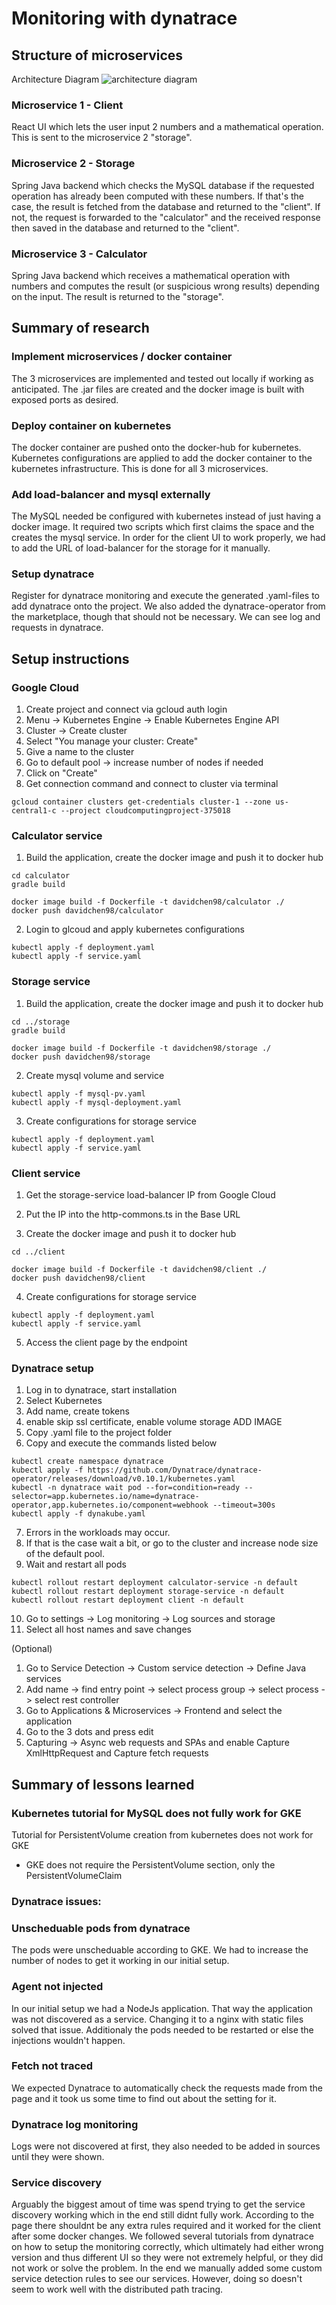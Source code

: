 # Monitoring with dynatrace

## Structure of microservices
Architecture Diagram
![architecture diagram](https://github.com/DavidChenY/cloud-computing-project/blob/main/architecture.png)

### Microservice 1 - Client
React UI which lets the user input 2 numbers and a mathematical operation. This is sent to the microservice 2 "storage".

### Microservice 2 - Storage
Spring Java backend which checks the MySQL database if the requested operation has already been computed with these numbers. If that's the case, the result is fetched from the database and returned to the "client". If not, the request is forwarded to the "calculator" and the received response then saved in the database and returned to the "client".

### Microservice 3 - Calculator
Spring Java backend which receives a mathematical operation with numbers and computes the result (or suspicious wrong results) depending on the input. The result is returned to the "storage".

## Summary of research

### Implement microservices / docker container
The 3 microservices are implemented and tested out locally if working as anticipated.
The .jar files are created and the docker image is built with exposed ports as desired.

### Deploy container on kubernetes
The docker container are pushed onto the docker-hub for kubernetes.
Kubernetes configurations are applied to add the docker container to the kubernetes infrastructure.
This is done for all 3 microservices.

### Add load-balancer and mysql externally
The MySQL needed be configured with kubernetes instead of just having a docker image. 
It required two scripts which first claims the space and the creates the mysql service.
In order for the client UI to work properly, we had to add the URL of load-balancer for the storage for it manually.

### Setup dynatrace
Register for dynatrace monitoring and execute the generated .yaml-files to add dynatrace onto the project.
We also added the dynatrace-operator from the marketplace, though that should not be necessary.
We can see log and requests in dynatrace.

## Setup instructions

### Google Cloud

1. Create project and connect via gcloud auth login
2. Menu -> Kubernetes Engine -> Enable Kubernetes Engine API
3. Cluster -> Create cluster
4. Select "You manage your cluster: Create"
5. Give a name to the cluster
6. Go to default pool -> increase number of nodes if needed
7. Click on "Create"
8. Get connection command and connect to cluster via terminal
```console
gcloud container clusters get-credentials cluster-1 --zone us-central1-c --project cloudcomputingproject-375018
```

### Calculator service

1. Build the application, create the docker image and push it to docker hub
```console
cd calculator
gradle build

docker image build -f Dockerfile -t davidchen98/calculator ./
docker push davidchen98/calculator
```

2. Login to glcoud and apply kubernetes configurations
```console
kubectl apply -f deployment.yaml
kubectl apply -f service.yaml
```

### Storage service
1. Build the application, create the docker image and push it to docker hub
```console
cd ../storage
gradle build

docker image build -f Dockerfile -t davidchen98/storage ./
docker push davidchen98/storage
```

2. Create mysql volume and service
```console
kubectl apply -f mysql-pv.yaml
kubectl apply -f mysql-deployment.yaml
```

3. Create configurations for storage service
```console
kubectl apply -f deployment.yaml
kubectl apply -f service.yaml
```

### Client service
1. Get the storage-service load-balancer IP from Google Cloud
2. Put the IP into the http-commons.ts in the Base URL

3. Create the docker image and push it to docker hub
```console
cd ../client

docker image build -f Dockerfile -t davidchen98/client ./
docker push davidchen98/client
```

4. Create configurations for storage service
```console
kubectl apply -f deployment.yaml
kubectl apply -f service.yaml
```

5. Access the client page by the endpoint

### Dynatrace setup

1. Log in to dynatrace, start installation
2. Select Kubernetes
3. Add name, create tokens
4. enable skip ssl certificate, enable volume storage
ADD IMAGE
5. Copy .yaml file to the project folder
6. Copy and execute the commands listed below

```console
kubectl create namespace dynatrace
kubectl apply -f https://github.com/Dynatrace/dynatrace-operator/releases/download/v0.10.1/kubernetes.yaml
kubectl -n dynatrace wait pod --for=condition=ready --selector=app.kubernetes.io/name=dynatrace-operator,app.kubernetes.io/component=webhook --timeout=300s
kubectl apply -f dynakube.yaml
```

7. Errors in the workloads may occur. 
8. If that is the case wait a bit, or go to the cluster and increase node size of the default pool.
9. Wait and restart all pods

```console
kubectl rollout restart deployment calculator-service -n default
kubectl rollout restart deployment storage-service -n default
kubectl rollout restart deployment client -n default
```

10. Go to settings -> Log monitoring -> Log sources and storage
11. Select all host names and save changes

(Optional) 
1. Go to Service Detection -> Custom service detection -> Define Java services
2. Add name -> find entry point -> select process group -> select process -> select rest controller
3. Go to Applications & Microservices -> Frontend and select the application 
4. Go to the 3 dots and press edit 
5. Capturing -> Async web requests and SPAs and enable Capture XmlHttpRequest and Capture fetch requests

## Summary of lessons learned

### Kubernetes tutorial for MySQL does not fully work for GKE
Tutorial for PersistentVolume creation from kubernetes does not work for GKE
* GKE does not require the PersistentVolume section, only the PersistentVolumeClaim


### Dynatrace issues:

### Unscheduable pods from dynatrace
The pods were unscheduable according to GKE. We had to increase the number of nodes to get it working in our initial setup.

### Agent not injected
In our initial setup we had a NodeJs application. That way the application was not discovered as a service. Changing it to
a nginx with static files solved that issue. Additionaly the pods needed to be restarted or else the injections wouldn't happen.

### Fetch not traced
We expected Dynatrace to automatically check the requests made from the page and it took us some time to find out about the setting for it.

### Dynatrace log monitoring
Logs were not discovered at first, they also needed to be added in sources until they were shown.

### Service discovery
Arguably the biggest amout of time was spend trying to get the service discovery working which in the end still didnt fully work. According to the page there shouldnt be any extra rules required and it worked for the client after some docker changes.
We followed several tutorials from dynatrace on how to setup the monitoring correctly, which ultimately had either wrong version and thus different UI so they were not extremely helpful, or they did not work or solve the problem. 
In the end we manually added some custom service detection rules to see our services. However, doing so doesn't seem to work well with the distributed path tracing.
